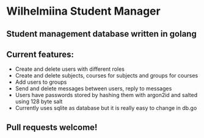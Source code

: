 # Wilhelmiina Student Manager
## Student management database written in golang
## Current features:
* Create and delete users with different roles
* Create and delete subjects, courses for subjects and groups for courses
* Add users to groups
* Send and delete messages between users, reply to messages
* Users have passwords stored by hashing them with argon2id and salted using 128 byte salt
* Currently uses sqlite as database but it is really easy to change in db.go
## Pull requests welcome!